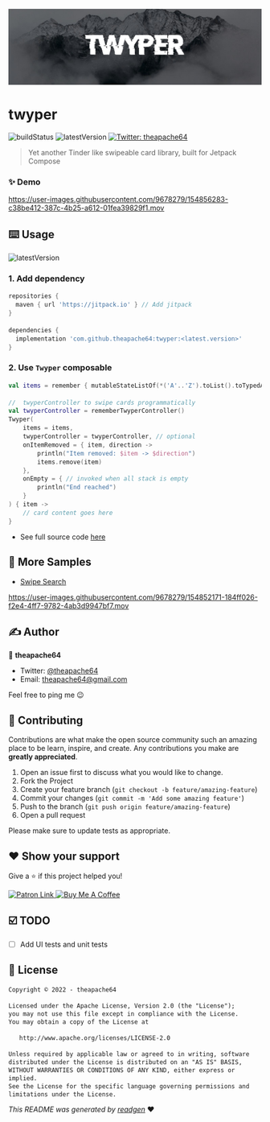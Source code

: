 ![](cover.jpeg)

# twyper

![buildStatus](https://img.shields.io/github/workflow/status/theapache64/twyper/Java%20CI%20with%20Gradle?style=plastic)
![latestVersion](https://img.shields.io/github/v/release/theapache64/twyper)
<a href="https://twitter.com/theapache64" target="_blank">
<img alt="Twitter: theapache64" src="https://img.shields.io/twitter/follow/theapache64.svg?style=social" />
</a>

> Yet another Tinder like swipeable card library, built for Jetpack Compose

### ✨ Demo

https://user-images.githubusercontent.com/9678279/154856283-c38be412-387c-4b25-a612-01fea39829f1.mov

## ⌨️ Usage

![latestVersion](https://img.shields.io/github/v/release/theapache64/twyper)

### 1. Add dependency
```groovy
repositories {
  maven { url 'https://jitpack.io' } // Add jitpack
}

dependencies {
  implementation 'com.github.theapache64:twyper:<latest.version>'
}
```

### 2. Use `Twyper` composable

```kotlin
val items = remember { mutableStateListOf(*('A'..'Z').toList().toTypedArray()) }

//  twyperController to swipe cards programmatically
val twyperController = rememberTwyperController() 
Twyper(
    items = items,
    twyperController = twyperController, // optional
    onItemRemoved = { item, direction ->
        println("Item removed: $item -> $direction")
        items.remove(item)
    },
    onEmpty = { // invoked when all stack is empty
        println("End reached")
    }
) { item ->
    // card content goes here
}

```
- See full source code [here](https://github.com/theapache64/twyper/blob/b4c21e76928ed888c9c1230ca9e3ac4711d8cf5a/sample/src/main/java/com/github/theapache64/twyper/TwyperPreview.kt#L20)

## 🧪 More Samples

- [Swipe Search](https://github.com/theapache64/swipe-search)

https://user-images.githubusercontent.com/9678279/154852171-184ff026-f2e4-4ff7-9782-4ab3d9947bf7.mov

## ✍️ Author

👤 **theapache64**

* Twitter: <a href="https://twitter.com/theapache64" target="_blank">@theapache64</a>
* Email: theapache64@gmail.com

Feel free to ping me 😉

## 🤝 Contributing

Contributions are what make the open source community such an amazing place to be learn, inspire, and create. Any
contributions you make are **greatly appreciated**.

1. Open an issue first to discuss what you would like to change.
1. Fork the Project
1. Create your feature branch (`git checkout -b feature/amazing-feature`)
1. Commit your changes (`git commit -m 'Add some amazing feature'`)
1. Push to the branch (`git push origin feature/amazing-feature`)
1. Open a pull request

Please make sure to update tests as appropriate.

## ❤ Show your support

Give a ⭐️ if this project helped you!

<a href="https://www.patreon.com/theapache64">
  <img alt="Patron Link" src="https://c5.patreon.com/external/logo/become_a_patron_button@2x.png" width="160"/>
</a>

<a href="https://www.buymeacoffee.com/theapache64" target="_blank">
    <img src="https://cdn.buymeacoffee.com/buttons/v2/default-yellow.png" alt="Buy Me A Coffee" width="160">
</a>

## ☑️ TODO

- [ ] Add UI tests and unit tests

## 📝 License

```
Copyright © 2022 - theapache64

Licensed under the Apache License, Version 2.0 (the "License");
you may not use this file except in compliance with the License.
You may obtain a copy of the License at

   http://www.apache.org/licenses/LICENSE-2.0

Unless required by applicable law or agreed to in writing, software
distributed under the License is distributed on an "AS IS" BASIS,
WITHOUT WARRANTIES OR CONDITIONS OF ANY KIND, either express or implied.
See the License for the specific language governing permissions and
limitations under the License.
```

_This README was generated by [readgen](https://github.com/theapache64/readgen)_ ❤
